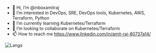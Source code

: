 - 👋 Hi, I’m @inboxamitraj
- 👀 I’m interested in DevOps, SRE, DevOps tools, Kubernetes, AWS, Terraform, Python
- 🌱 I’m currently learning Kubernetes/Terraform
- 💞️ I’m looking to collaborate on Kubernetes/Terraform
- 📫 How to reach me https://www.linkedin.com/in/amit-raj-80737a14/  

![Langs](https://github-readme-stats.vercel.app/api/top-langs/?username=inboxamitraj&layout=compact&hide=html,css)

<!---
inboxamitraj/inboxamitraj is a ✨ special ✨ repository because its `README.md` (this file) appears on your GitHub profile.
You can click the Preview link to take a look at your changes.
--->
